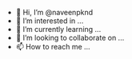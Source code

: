 - 👋 Hi, I’m @naveenpknd
- 👀 I’m interested in ...
- 🌱 I’m currently learning ...
- 💞️ I’m looking to collaborate on ...
- 📫 How to reach me ...

<!---
naveenpknd/naveenpknd is a ✨ special ✨ repository because its `README.md` (this file) appears on your GitHub profile.
You can click the Preview link to take a look at your changes.
--->
